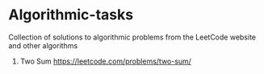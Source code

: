 # Algorithmic-tasks
Collection of solutions to algorithmic problems from the LeetCode website and other algorithms

1. Two Sum https://leetcode.com/problems/two-sum/
